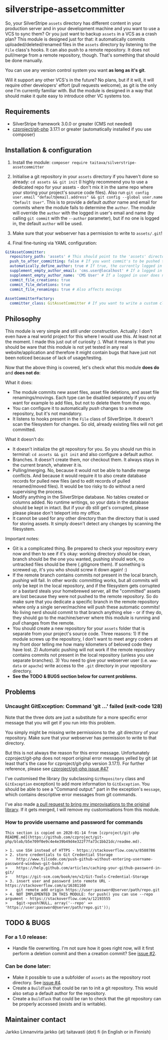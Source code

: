 # silverstripe-assetcommitter

So, your SilverStripe `assets` directory has different content in your production server and in your development machine and you want to use a VCS to sync them? Or you just want to backup `assets` in a VCS as a crash plan? This module is designed just for that: it automatically commits uploaded/deleted/renamed files in the `assets` directory by listening to the `File` class's hooks. It can also push to a remote repository. It does not pull/merge from a remote repository, though. That's something that should be done manually.

You can use any version control system you want **as long as it's git**.

Will it support any other VCS's in the future? No plans, but if it will, it will require other developers' effort (pull requests welcome), as git is the only one I'm currently familiar with. But the module is designed in a way that should make it quite easy to introduce other VC systems too.

## Requirements

- SilverStripe framework 3.0.0 or greater (CMS not needed)
- [czproject/git-php](https://github.com/czproject/git-php) 3.17.1 or greater (automatically installed if you use composer)

## Installation & configuration

1. Install the module: `composer require taitava/silverstripe-assetcommitter`

2. Initialise a git repository in your `assets` directory if you haven't done so already: `cd assets && git init` (I highly recommend you to use a dedicated repo for your assets - don't mix it in the same repo where your storing your project's source code files). Also run `git config user.email "default@email.address" && git config --global user.name "Default User"`. This is to provide a default *author* name and email for commits where the module fails to determine the `author`. The module will override the `author` with the logged in user's email and name (by calling `git commit` with the `--author` parameter), but if no one is logged in, the default `author` will be used.

3. Make sure that your webserver has a permission to write to `assets/.git`!

4. Final fine-tuning via YAML configuration:
```yaml
GitAssetCommitter:
  repository_path: 'assets' # This should point to the 'assets' directory (which should be your repository's root directory.)
  push_to_after_committing: false # If you want commit's to be pushed to a remote repository, set this to a string like "origin master" or just "origin", otherwise set this to false.
  automatically_define_author: true # If true, the currently logged in CMS user's email and name will be used as an author of commits. If nobody is logged in, the default author of the repository will be used.
  supplement_empty_author_email: 'cms.user@localhost' # If a logged in user does not have an email address, use this instead. Has no effect if automatically_define_author is false.
  supplement_empty_author_name: 'CMS User' # If a logged in user does not have a name, use this instead. Has no effect if automatically_define_author is false.
  commit_file_creations: true
  commit_file_deletions: true
  commit_file_renamings: true # Also affects movings
  
AssetCommitterFactory:
  committer_class: GitAssetCommitter # If you want to write a custom class that should handle committing, define the fully qualified name of the class here. Most of the time you will not want to change this value. Note that you may need to copy the above configuration values and apply them to your new class in your YAML config file!
```

## Philosophy

This module is very simple and still under construction. Actually: I don't even have a real world project for this where I would use this. At least not at the moment. I made this just out of curiosity :). What it means is that you should be ware that this module is not yet tested in any real website/application and therefore it might contain bugs that have just not been noticed because of lack of usage/testing.

Now that the above thing is covered, let's check what this module **does do** and **does not do**:

What it does:
- The module commits new asset files, asset file deletions, and asset file renamings/movings. Each type can be disabled separately if you only want for example to add files, but not to delete them from the repo.
- You can configure it to automatically *push* changes to a remote repository, but it's not mandatory.
- It listens to hooks present in the `File` class of SilverStripe. It doesn't scan the filesystem for changes. So old, already existing files will not get committed.

What it doesn't do:
- It doesn't initialize the git repository for you. So you should run this in terminal: `cd assets && git init` and also configure a default author.
- Branches. It doesn't create them, nor checkout them. It always stays in the current branch, whatever it is.
- Pulling/merging. No, because it would not be able to handle merge conflicts. And because it would require it to also create database records for pulled new files (and to edit records of pulled renamed/moved files). It would be too risky to do without a nerd supervising the process.
- Modify anything in the SilverStripe database. No tables created or columns added. No runtime writings, so your data in the database should be kept in intact. But if your db still get's corrupted, please please please don't teleport into my office.
- It cannot be used for any other directory than the directory that is used for storing assets. It simply doesn't detect any changes by scanning the filesystem.

Important notes:
- Git is a complicated thing. Be prepared to check your repository every now and then to see if it's okay: working directory should be clean, branch should be the one you wanted, pushing should work, no untracked files should be there (.gitignore them). If something is screwed up, it's you who should screw it down again! :)
- If the remote branch contains commits not present in the local branch, *pushing* will fail. In other words: committing works, but all commits will only be kept in the local repository, and if the filesystem gets corrupted or a bastard steals your homebrewed server, all the "committed" assets are lost because they were not pushed to the remote repository. So do make sure that you dedicate a specific branch in the remote repository where only a single server/machine will push these automatic commits! No living nerd should commit to that branch anything else - or if they do, they should go to the machine/server where this module is running and *pull* changes from the remote.
- You should create a new repository for your `assets` folder that is separate from your project's source code. Three reasons: 1) If the module screws up the repository, I don't want to meet angry coders at my front door telling me how many kilometers of beloved code they have lost. 2) Automatic pushing will not work if the remote repository contains commits not present in the local repository (unless you use separate branches). 3) You need to give your webserver user (i.e. `www-data` or `apache`) write access to the `.git` directory in your repository directory.
- **See the TODO & BUGS section below for current problems.**

## Problems

### Uncaught GitException: Command 'git ...' failed (exit-code 128)
Note that the three dots are just a substitute for a more specific error message that you will get if you run into this problem.

You simply might be missing write permissions to the .git directory of your repository. Make sure that your webserver has permission to write to that directory.

But this is not always the reason for this error message. Unfortunately czproject/git-php does not report original error messages yelled by git (at least that's the case for czproject/git-php version 3.17.1). For further reference, please see [czproject/git-php issue #47](https://github.com/czproject/git-php/issues/47)

I've customised the library (by subclassing `GitRepository` class and `GitException` exception) to add more information to `GitException`. You should be able to see a "Command output:" part in the exception's `message`, which contains descriptive error messages from git commands.

I've also made [a pull request to bring my improvisations to the original library](https://github.com/czproject/git-php/pull/50). If it gets merged, I will remove my customisations from this module.

### How to provide username and password for commands

    This section is copied on 2020-01-14 from [czproject/git-php README.md](https://github.com/czproject/git-php/blob/b5e709f0e9c4e4e39b49d4e322f7fa73c1bb21dc/readme.md).
    
    > 1. use SSH instead of HTTPS - https://stackoverflow.com/a/8588786
    > 2. store credentials to Git Credential Storage
    >    http://www.tilcode.com/push-github-without-entering-username-password-windows-git-bash/
    >    https://help.github.com/articles/caching-your-github-password-in-git/
    >    https://git-scm.com/book/en/v2/Git-Tools-Credential-Storage
    > 3. insert user and password into remote URL - https://stackoverflow.com/a/16381160
    >    git remote add origin https://user:password@server/path/repo.git
    > 4. NOT IMPLEMENTED IN THIS MODULE: for push() you can use --repo argument - https://stackoverflow.com/a/12193555
    >    $git->push(NULL, array('--repo' => 'https://user:password@server/path/repo.git'));


## TODO & BUGS
### For a 1.0 release:
- Handle file overwriting. I'm not sure how it goes right now, will it first perform a deletion commit and then a creation commit? See [issue #2](https://github.com/Taitava/silverstripe-assetcommitter/issues/2).

### Can be done later:
- Make it possible to use a subfolder of `assets` as the repository root directory. See [issue #4](https://github.com/Taitava/silverstripe-assetcommitter/issues/4).
- Create a `BuildTask` that could be ran to init a git repository. This would also setup a default author for the repository.
- Create a `BuildTask` that could be ran to check that the git repository can be properly accessed (exists and is writable).

## Maintainer contact

 Jarkko Linnanvirta
 jarkko (at) taitavasti (dot) fi (in English or in Finnish)
